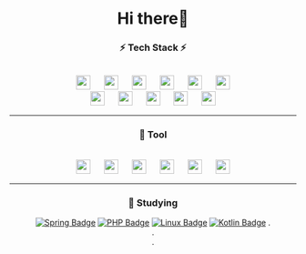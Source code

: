 
<div align=center>
  <h1>Hi there👋</h1> 

<!--
**KHR605/KHR605** is a ✨ _special_ ✨ repository because its `README.md` (this file) appears on your GitHub profile.

Here are some ideas to get you started:

- 🔭 I’m currently working on ...
- 🌱 I’m currently learning ...
- 👯 I’m looking to collaborate on ...
- 🤔 I’m looking for help with ...
- 💬 Ask me about ...
- 📫 How to reach me: ...
- 😄 Pronouns: ...
- ⚡ Fun fact: ...
-->

  <h3>⚡ Tech Stack ⚡</h3>
  
  
  <br>
  <img src="http://img.shields.io/badge/-JAVA-007396?style=flat-square&logo=JAVA&link=https://KHR605.github.io"
       style="height:25px; margin-left : 10px; margin-right : 10px;"/>
  <img src="http://img.shields.io/badge/-Kotlin-7F52FF?style=flat-square&logo=Kotlin&logoColor=white&link=https://KHR605.github.io"
       style="height:25px; margin-left : 10px; margin-right : 10px;"/>
  <img src="http://img.shields.io/badge/-C-red?style=flat-square&logo=C&logoColor=white&link=https://KHR605.github.io"
       style="height:25px; margin-left : 10px; margin-right : 10px;"/>
  <img src="http://img.shields.io/badge/-JavaScript-yellow?style=flat-square&logo=JavaScript&logoColor=white&link=https://KHR605.github.io"
       style="height:25px; margin-left : 10px; margin-right : 10px;"/>
  <img src="http://img.shields.io/badge/-HTML-E34F26?style=flat-square&logo=HTML5&logoColor=white&link=https://KHR605.github.io"
  style="height:25px; margin-left : 10px; margin-right : 10px;"/>
  <img src="http://img.shields.io/badge/-CSS-3F43059?style=flat-square&logo=CSS3&logoColor=white&link=https://KHR605.github.io"
       style="height:25px; margin-left : 10px; margin-right : 10px;"/>
  <br>
  <img src="http://img.shields.io/badge/-PHP-purple?style=flat-square&logo=php&logoColor=white&link=https://KHR605.github.io"
       style="height:25px; margin-left : 10px; margin-right : 10px;"/>
  <img src="http://img.shields.io/badge/-Spring-6DB33F?style=flat-square&logo=Spring&logoColor=white&link=https://KHR605.github.io"
       style="height:25px; margin-left : 10px; margin-right : 10px;"/>
  <img src="http://img.shields.io/badge/-Oracle-F80000?style=flat-square&logo=Oracle&logoColor=white&link=https://KHR605.github.io"
       style="height:25px; margin-left : 10px; margin-right : 10px;"/>
  <img src="http://img.shields.io/badge/-MySQL-4479A1?style=flat-square&logo=MySQL&logoColor=white&link=https://KHR605.github.io"
       style="height:25px; margin-left : 10px; margin-right : 10px;"/>
  <img src="http://img.shields.io/badge/-GitHub-black?style=flat-square&logo=Github&link=https://KHR605.github.io"
       style="height:25px; margin-left : 10px; margin-right : 10px;"/>
  
 <br>
 <hr>

  <h3>🔭 Tool</h3>
  
  <br>
  <img src="http://img.shields.io/badge/-Eclipse-black?style=flat-square&logo=Eclipse&logoColor=5C2D91&link=https://KHR605.github.io"
      style="height:25px; margin-left : 10px; margin-right : 10px;"/>
  <img src="http://img.shields.io/badge/-AndrodiStudio-black?style=flat-square&logo=Android&link=https://KHR605.github.io"
       style="height:25px; margin-left : 10px; margin-right : 10px;"/>
  <img src="http://img.shields.io/badge/-VisualStudio-black?style=flat-square&logo=VisualStudio&logoColor=5C2D91&link=https://KHR605.github.io"
       style="height:25px; margin-left : 10px; margin-right : 10px;"/>
   <img src="http://img.shields.io/badge/-VisualStudioCode-black?style=flat-square&logo=VisualStudioCode&logoColor=007ACC&link=https://KHR605.github.io"
        style="height:25px; margin-left : 10px; margin-right : 10px;"/>
   <img src="http://img.shields.io/badge/-SublimeText-black?style=flat-square&logo=SublimeText&logoColor=FF9800&link=https://KHR605.github.io"
        style="height:25px; margin-left : 10px; margin-right : 10px;"/>
  <img src="http://img.shields.io/badge/-STS-black?style=flat-square&logo=Spring&logoColor=6DB33F&link=https://KHR605.github.io"
       style="height:25px; margin-left : 10px; margin-right : 10px;"/>
   <br>
  <hr>
 
  <h3>🌱 Studying</h3>
  
  
  [![Spring Badge](http://img.shields.io/badge/-Python-skyblue?style=flat-square&logo=Python&logoColor=3776AB&link=https://KHR605.github.io/)](https://KHR605.github.io/)
  [![PHP Badge](http://img.shields.io/badge/-PHP-purple?style=flat-square&logo=php&logoColor=white&link=https://KHR605.github.io/)](https://KHR605.github.io/)
  [![Linux Badge](http://img.shields.io/badge/-Linux-FCC624?style=flat-square&logo=linux&logoColor=black&link=https://KHR605.github.io/)](https://KHR605.github.io/)
  [![Kotlin Badge](http://img.shields.io/badge/-Kotlin-7F52FF?style=flat-square&logo=kotlin&logoColor=white&link=https://KHR605.github.io/)](https://KHR605.github.io/)
  .<br>.<br>.
</div>
